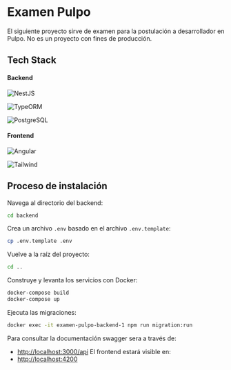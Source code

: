 # Examen Pulpo

El siguiente proyecto sirve de examen para la postulación a desarrollador en Pulpo. No es un proyecto con fines de producción.

## Tech Stack

#### Backend

![NestJS](https://img.shields.io/badge/backend-NestJS-brightgreen)

![TypeORM](https://img.shields.io/badge/orm-TypeORM-orange)

![PostgreSQL](https://img.shields.io/badge/db-PostgreSQL-blue)

#### Frontend

![Angular](https://img.shields.io/badge/frontend-Angular-red)

![Tailwind](https://img.shields.io/badge/css-TailwindCSS-cyan)

## Proceso de instalación

Navega al directorio del backend:

```bash
cd backend
```

Crea un archivo `.env` basado en el archivo `.env.template`:

```bash
cp .env.template .env
```

Vuelve a la raíz del proyecto:

```bash
cd ..
```

Construye y levanta los servicios con Docker:

```bash
docker-compose build
docker-compose up
```

Ejecuta las migraciones:

```bash
docker exec -it examen-pulpo-backend-1 npm run migration:run
```

Para consultar la documentación swagger sera a través de:

-   [http://localhost:3000/api](http://localhost:3000/api)
    El frontend estará visible en:
-   [http://localhost:4200](http://localhost:4200)
